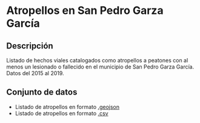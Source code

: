 # Atropellos en San Pedro Garza García
## Descripción
Listado de hechos viales catalogados como atropellos a peatones con al menos un lesionado o fallecido en el municipio de San Pedro Garza García. Datos del 2015 al 2019.
## Conjunto de datos
* Listado de atropellos en formato [.geojson](https://github.com/sanpgg/atropellos_spgg/blob/master/data/atropellos_2015-2019.geojson)
* Listado de atropellos en formato [.csv](https://github.com/sanpgg/atropellos_spgg/blob/master/data/atropellos_2015-2019.csv)
